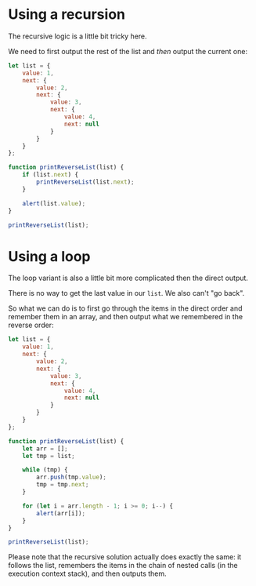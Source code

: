 # Using a recursion

The recursive logic is a little bit tricky here.

We need to first output the rest of the list and _then_ output the current one:

```js run
let list = {
    value: 1,
    next: {
        value: 2,
        next: {
            value: 3,
            next: {
                value: 4,
                next: null
            }
        }
    }
};

function printReverseList(list) {
    if (list.next) {
        printReverseList(list.next);
    }

    alert(list.value);
}

printReverseList(list);
```

# Using a loop

The loop variant is also a little bit more complicated then the direct output.

There is no way to get the last value in our `list`. We also can't "go back".

So what we can do is to first go through the items in the direct order and remember them in an array, and then output what we remembered in the reverse order:

```js run
let list = {
    value: 1,
    next: {
        value: 2,
        next: {
            value: 3,
            next: {
                value: 4,
                next: null
            }
        }
    }
};

function printReverseList(list) {
    let arr = [];
    let tmp = list;

    while (tmp) {
        arr.push(tmp.value);
        tmp = tmp.next;
    }

    for (let i = arr.length - 1; i >= 0; i--) {
        alert(arr[i]);
    }
}

printReverseList(list);
```

Please note that the recursive solution actually does exactly the same: it follows the list, remembers the items in the chain of nested calls (in the execution context stack), and then outputs them.

